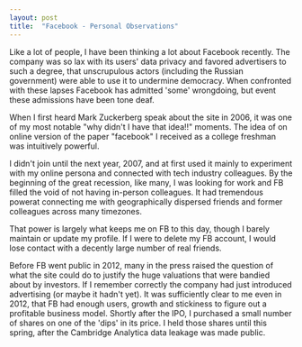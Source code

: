 ```yaml
---
layout: post
title:  "Facebook - Personal Observations"
---
```


Like a lot of people, I have been thinking a lot about Facebook recently. The company
was so lax with its users' data privacy and favored advertisers to such a degree,
that unscrupulous actors (including the Russian government) were able to use it to
undermine democracy. When confronted with these lapses Facebook has admitted 'some'
wrongdoing, but event these admissions have been tone deaf.

When I first heard Mark Zuckerberg speak about the site in 2006, it was one of my
most notable "why didn't I have that idea!!" moments.  The idea of on online version
of the paper "facebook" I received as a college freshman was intuitively powerful.

I didn't join until the next year, 2007, and at first used it mainly to experiment
with my online persona and connected with tech industry colleagues. By the beginning
of the great recession, like many, I was looking for work and FB filled the void of
not having in-person colleagues.  It had tremendous powerat connecting me with
geographically dispersed friends and former colleagues across many timezones.

That power is largely what keeps me on FB to this day, though I barely maintain
or update my profile. If I were to delete my FB account, I would lose contact with
a decently large number of real friends.

Before FB went public in 2012, many in the press raised the question of what the
site could do to justify the huge valuations that were bandied about by investors.
If I remember correctly the company had just introduced advertising (or maybe it
hadn't yet). It was sufficiently clear to me even in 2012, that FB had enough users,
growth and stickiness to figure out a profitable business model. Shortly after the
IPO, I purchased a small number of shares on one of the 'dips' in its price. I held
those shares until this spring, after the Cambridge Analytica data leakage was made
public.
